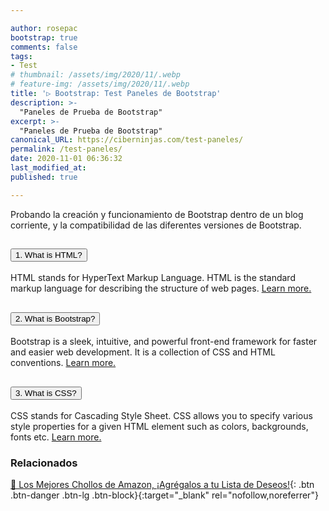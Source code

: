 ```yaml
---

author: rosepac
bootstrap: true
comments: false
tags:
- Test
# thumbnail: /assets/img/2020/11/.webp
# feature-img: /assets/img/2020/11/.webp
title: '▷ Bootstrap: Test Paneles de Bootstrap'
description: >-
  "Paneles de Prueba de Bootstrap"
excerpt: >-
  "Paneles de Prueba de Bootstrap"
canonical_URL: https://ciberninjas.com/test-paneles/
permalink: /test-paneles/
date: 2020-11-01 06:36:32
last_modified_at: 
published: true

---
```


Probando la creación y funcionamiento de Bootstrap dentro de un blog corriente, y la compatibilidad de las diferentes versiones de Bootstrap.

<div class="bs-example">
    <div class="accordion" id="accordionExample">
        <div class="card">
            <div class="card-header" id="headingOne">
                <h2 class="mb-0">
                    <button type="button" class="btn btn-link" data-toggle="collapse" data-target="#collapseOne">1. What is HTML?</button>									
                </h2>
            </div>
            <div id="collapseOne" class="collapse" aria-labelledby="headingOne" data-parent="#accordionExample">
                <div class="card-body">
                    <p>HTML stands for HyperText Markup Language. HTML is the standard markup language for describing the structure of web pages. <a href="https://www.tutorialrepublic.com/html-tutorial/" target="_blank">Learn more.</a></p>
                </div>
            </div>
        </div>
        <div class="card">
            <div class="card-header" id="headingTwo">
                <h2 class="mb-0">
                    <button type="button" class="btn btn-link collapsed" data-toggle="collapse" data-target="#collapseTwo">2. What is Bootstrap?</button>
                </h2>
            </div>
            <div id="collapseTwo" class="collapse show" aria-labelledby="headingTwo" data-parent="#accordionExample">
                <div class="card-body">
                    <p>Bootstrap is a sleek, intuitive, and powerful front-end framework for faster and easier web development. It is a collection of CSS and HTML conventions. <a href="https://www.tutorialrepublic.com/twitter-bootstrap-tutorial/" target="_blank">Learn more.</a></p>
                </div>
            </div>
        </div>
        <div class="card">
            <div class="card-header" id="headingThree">
                <h2 class="mb-0">
                    <button type="button" class="btn btn-link collapsed" data-toggle="collapse" data-target="#collapseThree">3. What is CSS?</button>                     
                </h2>
            </div>
            <div id="collapseThree" class="collapse" aria-labelledby="headingThree" data-parent="#accordionExample">
                <div class="card-body">
                    <p>CSS stands for Cascading Style Sheet. CSS allows you to specify various style properties for a given HTML element such as colors, backgrounds, fonts etc. <a href="https://www.tutorialrepublic.com/css-tutorial/" target="_blank">Learn more.</a></p>
                </div>
            </div>
        </div>
    </div>
</div>

<!-- CARGAR LAS LIBRERÍAS DE BOOTSTRAP -->
<script src="https://code.jquery.com/jquery-3.5.1.min.js"></script>
<script src="https://cdn.jsdelivr.net/npm/popper.js@1.16.1/dist/umd/popper.min.js"></script>
<script src="https://stackpath.bootstrapcdn.com/bootstrap/4.5.2/js/bootstrap.min.js"></script>

### **Relacionados** <!-- omit in toc -->

[]()

[🛒 Los Mejores Chollos de Amazon, ¡Agrégalos a tu Lista de Deseos!](/amazon/ "Los Mejores Chollos de Amazon, Ofertas Flash, Black Monday y Amazon Prime Day"){: .btn .btn-danger .btn-lg .btn-block}{:target="_blank" rel="nofollow,noreferrer"}